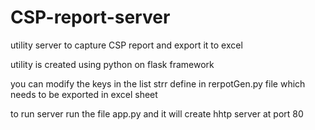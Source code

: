 # CSP-report-server
utility server to capture CSP report and export it to excel

utility is created using python on flask framework

you can modify the keys in the list strr define in rerpotGen.py file which needs to be exported in excel sheet

to run server run the file app.py and it will create hhtp server at port 80
